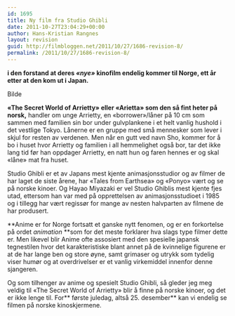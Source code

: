 ```yaml
---
id: 1695
title: Ny film fra Studio Ghibli
date: 2011-10-27T23:04:29+00:00
author: Hans-Kristian Rangnes
layout: revision
guid: http://filmbloggen.net/2011/10/27/1686-revision-8/
permalink: /2011/10/27/1686-revision-8/
---
```

**i den forstand at deres _&laquo;nye&raquo;_ kinofilm endelig kommer til Norge, ett år etter at den kom ut i Japan.**

Bilde

**&laquo;The Secret World of Arrietty&raquo; eller &laquo;Arietta&raquo; som den så fint heter på norsk,** handler om unge Arrietty, en &laquo;borrower&raquo;/låner på 10 cm som sammen med familien sin bor under gulvplankene i et helt vanlig hushold i det vestlige Tokyo. Lånerne er en gruppe med små mennesker som lever i skjul for resten av verdenen. Men når en gutt ved navn Sho, kommer for å bo i huset hvor Arrietty og familien i all hemmelighet også bor, tar det ikke lang tid før han oppdager Arrietty, en natt hun og faren hennes er og skal &laquo;låne&raquo; mat fra huset.

Studio Ghibli er et av Japans mest kjente animasjonsstudior og av filmer de har laget de siste årene, har &laquo;Tales from Earthsea&raquo; og &laquo;Ponyo&raquo; vært og se på norske kinoer. Og Hayao Miyazaki er vel Studio Ghiblis mest kjente fjes utad, ettersom han var med på opprettelsen av animasjonsstudioet i 1985 og i tillegg har vært regissør for mange av nesten halvparten av filmene de har produsert.

**Anime er for Norge fortsatt et ganske nytt fenomen, og er en forkortelse på ordet _animation_ **som for det meste forklarer hva slags type filmer dette er. Men likevel blir Anime ofte assosiert med den spesielle japansk tegnestilen hvor det karakteristiske blant annet på de kvinnelige figurene er at de har lange ben og store øyne, samt grimaser og utrykk som tydelig viser humør og at overdrivelser er et vanlig virkemiddel innenfor denne sjangeren.

Og som tilhenger av anime og spesielt Studio Ghibli, så gleder jeg meg veldig til &laquo;The Secret World of Arrietty&raquo; blir å finne på norske kinoer, og det er ikke lenge til. For** første juledag, altså 25. desember** kan vi endelig se filmen på norske kinoskjermene.

<span class='embed-youtube' style='text-align:center; display: block;'></span>